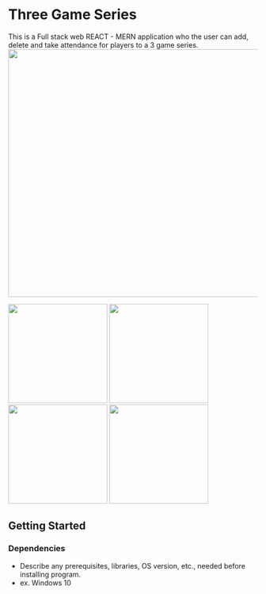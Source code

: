 # Three Game Series

This is a Full stack web REACT - MERN application who the user can add, delete and take attendance for players to a 3 game series.
<img src="https://www.kmazarakis.com/images/projects/three_game_series/1.PNG" width="1000" height="500">

<img src="https://www.kmazarakis.com/images/projects/three_game_series/2.PNG" width="200" height="200">

<img src="https://www.kmazarakis.com/images/projects/three_game_series/3.PNG" width="200" height="200">

<img src="https://www.kmazarakis.com/images/projects/three_game_series/4.PNG" width="200" height="200">

<img src="https://www.kmazarakis.com/images/projects/three_game_series/5.PNG" width="200" height="200">

## Getting Started

### Dependencies

* Describe any prerequisites, libraries, OS version, etc., needed before installing program.
* ex. Windows 10
